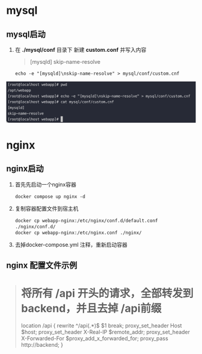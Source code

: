 # mysql

## mysql启动

1. 在 **./mysql/conf** 目录下 新建  **custom.conf** 并写入内容

   > [mysqld]
   > skip-name-resolve

   ```shell
   echo -e "[mysqld]\nskip-name-resolve" > mysql/conf/custom.cnf
   ```


![image-20230304123043499](readme/img/image-20230304123043499.png)

# nginx

## nginx启动

1. 首先先启动一个nginx容器

   ```shell
   docker compose up nginx -d
   ```

2. 复制容器配置文件到宿主机

   ```shell
   docker cp webapp-nginx:/etc/nginx/conf.d/default.conf ./nginx/conf.d/
   docker cp webapp-nginx:/etc/nginx.conf ./nginx/
   ```

3. 去掉docker-compose.yml 注释，重新启动容器

## nginx 配置文件示例

> # 将所有 /api 开头的请求，全部转发到 backend，并且去掉 /api前缀
>
> location /api {
>   	rewrite ^/api(.*)$ $1 break;
>       proxy_set_header Host $host;
>       proxy_set_header X-Real-IP $remote_addr;
>       proxy_set_header X-Forwarded-For $proxy_add_x_forwarded_for;
>   	proxy_pass http://backend;
>     }